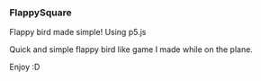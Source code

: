 ### FlappySquare
Flappy bird made simple! Using p5.js

Quick and simple flappy bird like game I made while on the plane.

Enjoy :D
